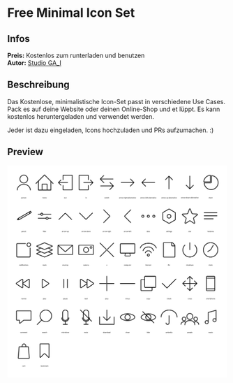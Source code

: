 # Free Minimal Icon Set


## Infos
**Preis:**   Kostenlos zum runterladen und benutzen\
**Autor:**  [Studio GA_I](https://studio-gai.de/)



## Beschreibung
Das Kostenlose, minimalistische Icon-Set passt in verschiedene Use Cases. Pack es auf deine Website oder deinen Online-Shop und et lüppt. Es kann kostenlos heruntergeladen und verwendet werden.

Jeder ist dazu eingeladen, Icons hochzuladen und PRs aufzumachen. :)


## Preview
![image for iconset](./projekt-icon-set-image.png)
